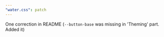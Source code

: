 ```yaml
---
"water.css": patch
---
```


One correction in README (`--button-base` was missing in 'Theming' part. Added it)
